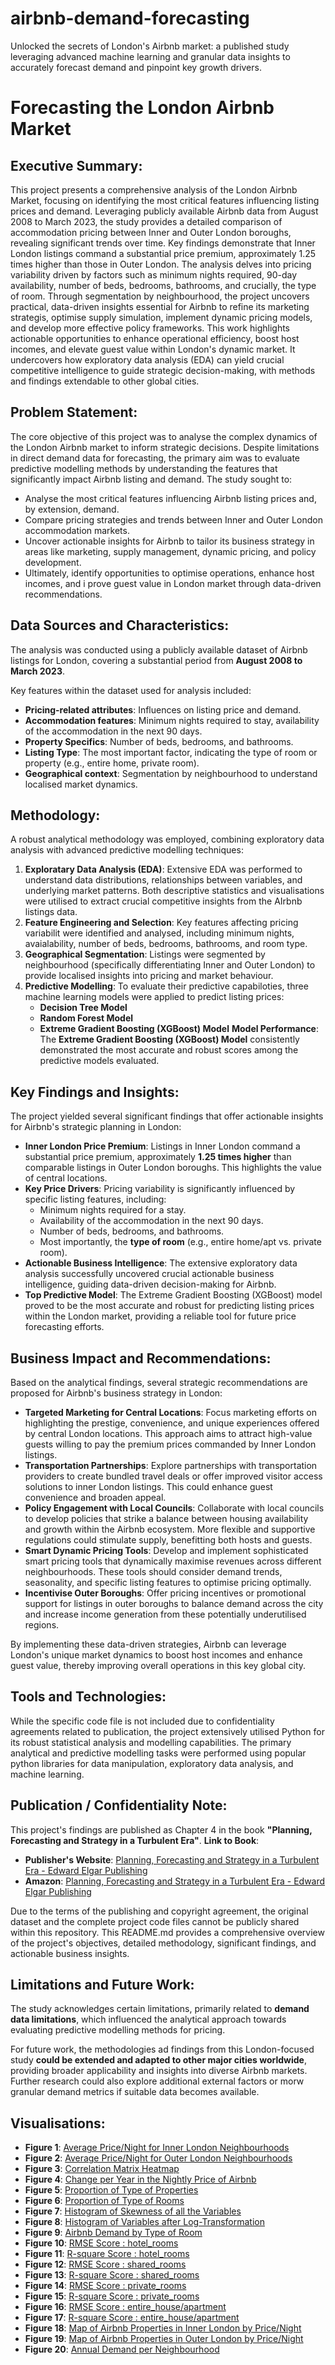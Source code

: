 # airbnb-demand-forecasting
Unlocked the secrets of London's Airbnb market: a published study leveraging advanced machine learning and granular data insights to accurately forecast demand and pinpoint key growth drivers.

# Forecasting the London Airbnb Market 

## Executive Summary:
This project presents a comprehensive analysis of the London Airbnb Market, focusing on identifying the most critical features influencing listing prices and demand. Leveraging publicly available Airbnb data from August 2008 to March 2023, the study provides a detailed comparison of accommodation pricing between Inner and Outer London boroughs, revealing significant trends over time. Key findings demonstrate that Inner London listings command a substantial price premium, approximately 1.25 times higher than those in Outer London. 
The analysis delves into pricing variability driven by factors such as minimum nights required, 90-day availability, number of beds, bedrooms, bathrooms, and crucially, the type of room. Through segmentation by neighbourhood, the project uncovers practical, data-driven insights essential for Airbnb to refine its marketing strategis, optimise supply simulation, implement dynamic pricing models, and develop more effective policy frameworks. This work highlights actionable opportunities to enhance operational efficiency, boost host incomes, and elevate guest value within London's dynamic market. It undercovers how exploratory data analysis (EDA) can yield crucial competitive intelligence to guide strategic decision-making, with methods and findings extendable to other global cities. 

## Problem Statement:
The core objective of this project was to analyse the complex dynamics of the London Airbnb market to inform strategic decisions. Despite limitations in direct demand data for forecasting, the primary aim was to evaluate predictive modelling methods by understanding the features that significantly impact Airbnb listing and demand. The study sought to:
* Analyse the most critical features influencing Airbnb listing prices and, by extension, demand.
* Compare pricing strategies and trends between Inner and Outer London accommodation markets.
* Uncover actionable insights for Airbnb to tailor its business strategy in areas like marketing, supply management, dynamic pricing, and policy development.
* Ultimately, identify opportunities to optimise operations, enhance host incomes, and i prove guest value in London market through data-driven recommendations.

## Data Sources and Characteristics:
The analysis was conducted using a publicly available dataset of Airbnb listings for London, covering a substantial period from **August 2008 to March 2023**. 

Key features within the dataset used for analysis included:
* **Pricing-related attributes**: Influences on listing price and demand.
* **Accommodation features**: Minimum nights required to stay, availability of the accommodation in the next 90 days.
* **Property Specifics**: Number of beds, bedrooms, and bathrooms.
* **Listing Type**: The most important factor, indicating the type of room or property (e.g., entire home, private room).
* **Geographical context**: Segmentation by neighbourhood to understand localised market dynamics.

## Methodology:
A robust analytical methodology was employed, combining exploratory data analysis with advanced predictive modelling techniques:
1. **Exploratary Data Analysis (EDA)**: Extensive EDA was performed to understand data distributions, relationships between variables, and underlying market patterns. Both descriptive statistics and visualisations were utilised to extract crucial competitive insights from the AIrbnb listings data.
2. **Feature Engineering and Selection**: Key features affecting pricing variabilit were identified and analysed, including minimum nights, avaialability, number of beds, bedrooms, bathrooms, and room type.
3. **Geographical Segmentation**: Listings were segmented by neighbourhood (specifically differentiating Inner and Outer London) to provide localised insights into pricing and market behaviour.
4. **Predictive Modelling**: To evaluate their predictive capabiloties, three machine learning models were applied to predict listing prices:
   * **Decision Tree Model**
   * **Random Forest Model**
   * **Extreme Gradient Boosting (XGBoost) Model**
**Model Performance**: The **Extreme Gradient Boosting (XGBoost) Model** consistently demonstrated the most accurate and robust scores among the predictive models evaluated.

## Key Findings and Insights:
The project yielded several significant findings that offer actionable insights for Airbnb's strategic planning in London:
* **Inner London Price Premium**: Listings in Inner London command a substantial price premium, approximately **1.25 times higher** than comparable listings in Outer London boroughs. This highlights the value of central locations.
* **Key Price Drivers**: Pricing variability is significantly influenced by specific listing features, including:
  * Minimum nights required for a stay.
  * Availability of the accommodation in the next 90 days.
  * Number of beds, bedrooms, and bathrooms.
  * Most importantly, the **type of room** (e.g., entire home/apt vs. private room).
* **Actionable Business Intelligence**: The extensive exploratory data analysis successfully uncovered crucial actionable business intelligence, guiding data-driven decision-making for Airbnb.
* **Top Predictive Model**: The Extreme Gradient Boosting (XGBoost) model proved to be the most accurate and robust for predicting listing prices within the London market, providing a reliable tool for future price forecasting efforts.

## Business Impact and Recommendations:
Based on the analytical findings, several strategic recommendations are proposed for Airbnb's business strategy in London:
* **Targeted Marketing for Central Locations**: Focus marketing efforts on highlighting the prestige, convenience, and unique experiences offered by central London locations. This approach aims to attract high-value guests willing to pay the premium prices commanded by Inner London listings.
* **Transportation Partnerships**: Explore partnerships with transportation providers to create bundled travel deals or offer improved visitor access solutions to inner London listings. This could enhance guest convenience and broaden appeal.
* **Policy Engagement with Local Councils**: Collaborate with local councils to develop policies that strike a balance between housing availability and growth within the Airbnb ecosystem. More flexible and supportive regulations could stimulate supply, benefitting both hosts and guests.
* **Smart Dynamic Pricing Tools**: Develop and implement sophisticated smart pricing tools that dynamically maximise revenues across different neighbourhoods. These tools should consider demand trends, seasonality, and specific listing features to optimise pricing optimally.
* **Incentivise Outer Boroughs**: Offer pricing incentives or promotional support for listings in outer boroughs to balance demand across the city and increase income generation from these potentially underutilised regions.

By implementing these data-driven strategies, Airbnb can leverage London's unique market dynamics to boost host incomes and enhance guest value, thereby improving overall operations in this key global city. 

## Tools and Technologies:
While the specific code file is not included due to confidentiality agreements related to publication, the project extensively utilised Python for its robust statistical analysis and modelling capabilities. The primary analytical and predictive modelling tasks were performed using popular python libraries for data manipulation, exploratory data analysis, and machine learning. 

## Publication / Confidentiality Note:
This project's findings are published as Chapter 4 in the book **"Planning, Forecasting and Strategy in a Turbulent Era"**. 
**Link to Book**: 
 * **Publisher's Website**: [Planning, Forecasting and Strategy in a Turbulent Era - Edward Elgar Publishing](https://www.elgaronline.com/edcollbook/book/9781035317240/9781035317240.xml#:~:text=Forecasting%2C%20Planning%20and%20Strategy%20in%20a%20Turbulent%20Era%20emphasizes%20the,perform%20well%20under%20immense%20pressure.)
 * **Amazon**: [Planning, Forecasting and Strategy in a Turbulent Era - Edward Elgar Publishing](https://www.amazon.in/Forecasting-Planning-Strategy-Turbulent-Era/dp/1035317230)

Due to the terms of the publishing and copyright agreement, the original dataset and the complete project code files cannot be publicly shared within this repository. This README.md provides a comprehensive overview of the project's objectives, detailed methodology, significant findings, and actionable business insights. 

## Limitations and Future Work:
The study acknowledges certain limitations, primarily related to **demand data  limitations**, which influenced the analytical approach towards evaluating predictive modelling methods for pricing. 

For future work, the methodologies ad findings from this London-focused study **could be extended and adapted to other major cities worldwide**, providing broader applicability and insights into diverse Airbnb markets. Further research could also explore additional external factors or morw granular demand metrics if suitable data becomes available. 

## Visualisations:
* **Figure 1**: [Average Price/Night for Inner London Neighbourhoods]()
* **Figure 2**: [Average Price/Night for Outer London Neighbourhoods]()
* **Figure 3**: [Correlation Matrix Heatmap]()
* **Figure 4**: [Change per Year in the Nightly Price of Airbnb]()
* **Figure 5**: [Proportion of Type of Properties]()
* **Figure 6**: [Proportion of Type of Rooms]()
* **Figure 7**: [Histogram of Skewness of all the Variables]()
* **Figure 8**: [Histogram of Variables after Log-Transformation]()
* **Figure 9**: [Airbnb Demand by Type of Room]()
* **Figure 10**: [RMSE Score : hotel_rooms]()
* **Figure 11**: [R-square Score : hotel_rooms]()
* **Figure 12**: [RMSE Score : shared_rooms]()
* **Figure 13**: [R-square Score : shared_rooms]()
* **Figure 14**: [RMSE Score : private_rooms]()
* **Figure 15**: [R-square Score : private_rooms]()
* **Figure 16**: [RMSE Score : entire_house/apartment]()
* **Figure 17**: [R-square Score : entire_house/apartment]()
* **Figure 18**: [Map of Airbnb Properties in Inner London by Price/Night]()
* **Figure 19**: [Map of Airbnb Properties in Outer London by Price/Night]()
* **Figure 20**: [Annual Demand per Neighbourhood]()
